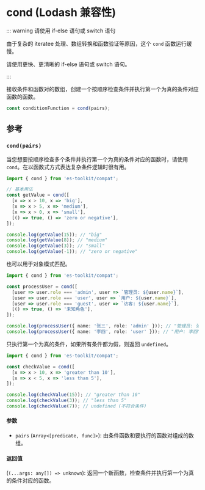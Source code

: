 # cond (Lodash 兼容性)

::: warning 请使用 if-else 语句或 switch 语句

由于复杂的 iteratee 处理、数组转换和函数验证等原因，这个 `cond` 函数运行缓慢。

请使用更快、更清晰的 if-else 语句或 switch 语句。

:::

接收条件和函数对的数组，创建一个按顺序检查条件并执行第一个为真的条件对应函数的函数。

```typescript
const conditionFunction = cond(pairs);
```

## 参考

### `cond(pairs)`

当您想要按顺序检查多个条件并执行第一个为真的条件对应的函数时，请使用 `cond`。在以函数式方式表达复杂条件逻辑时很有用。

```typescript
import { cond } from 'es-toolkit/compat';

// 基本用法
const getValue = cond([
  [x => x > 10, x => 'big'],
  [x => x > 5, x => 'medium'],
  [x => x > 0, x => 'small'],
  [() => true, () => 'zero or negative'],
]);

console.log(getValue(15)); // "big"
console.log(getValue(8)); // "medium"
console.log(getValue(3)); // "small"
console.log(getValue(-1)); // "zero or negative"
```

也可以用于对象模式匹配。

```typescript
import { cond } from 'es-toolkit/compat';

const processUser = cond([
  [user => user.role === 'admin', user => `管理员: ${user.name}`],
  [user => user.role === 'user', user => `用户: ${user.name}`],
  [user => user.role === 'guest', user => `访客: ${user.name}`],
  [() => true, () => '未知角色'],
]);

console.log(processUser({ name: '张三', role: 'admin' })); // "管理员: 张三"
console.log(processUser({ name: '李四', role: 'user' })); // "用户: 李四"
```

只执行第一个为真的条件，如果所有条件都为假，则返回 `undefined`。

```typescript
import { cond } from 'es-toolkit/compat';

const checkValue = cond([
  [x => x > 10, x => 'greater than 10'],
  [x => x < 5, x => 'less than 5'],
]);

console.log(checkValue(15)); // "greater than 10"
console.log(checkValue(3)); // "less than 5"
console.log(checkValue(7)); // undefined (不符合条件)
```

#### 参数

- `pairs` (`Array<[predicate, func]>`): 由条件函数和要执行的函数对组成的数组。

#### 返回值

(`(...args: any[]) => unknown`): 返回一个新函数，检查条件并执行第一个为真的条件对应的函数。
